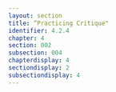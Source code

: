 ```yaml
---
layout: section
title: “Practicing Critique"
identifier: 4.2.4
chapter: 4
section: 002
subsection: 004
chapterdisplay: 4
sectiondisplay: 2
subsectiondisplay: 4
---
```

